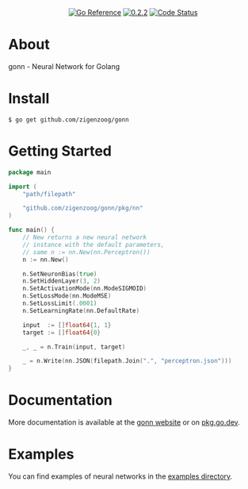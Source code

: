 <div style="text-align: center">
  <!--a href="https://pkg.go.dev/github.com/zigenzoog/gonn?tab=doc" title="Go API Reference" rel="nofollow"><img src="https://img.shields.io/badge/go-documentation-blue.svg?style=flat" alt="Go API Reference"></a-->
  <a href="https://pkg.go.dev/github.com/zigenzoog/gonn"><img src="https://pkg.go.dev/badge/github.com/zigenzoog/gonn.svg" alt="Go Reference"></a>
  <a href="https://github.com/zigenzoog/gonn/releases/tag/v0.2.3" title="0.2.3" rel="nofollow"><img src="https://img.shields.io/badge/version-0.2.3-blue.svg?style=flat" alt="0.2.2"></a>
  <a href="https://goreportcard.com/report/github.com/zigenzoog/gonn"><img src="https://goreportcard.com/badge/github.com/zigenzoog/gonn" alt="Code Status" /></a>

  <!--a href="https://travis-ci.org/zigenzoog/gonn"><img src="https://travis-ci.org/zigenzoog/gonn.svg" alt="Build Status" /></a-->
  <!--a href='https://coveralls.io/github/zigenzoog/gonn?branch=develop'><img src='https://coveralls.io/repos/github/zigenzoog/gonn/badge.svg?branch=develop' alt='Coverage Status' /></a-->
  <!--a href='https://sourcegraph.com/github.com/zigenzoog/gonn?badge'><img src='https://sourcegraph.com/github.com/zigenzoog/gonn/-/badge.svg' alt='Used By' /></a-->
</div>

# About
gonn - Neural Network for Golang

# Install

    $ go get github.com/zigenzoog/gonn

# Getting Started

```go
package main

import (
	"path/filepath"

	"github.com/zigenzoog/gonn/pkg/nn"
)

func main() {
	// New returns a new neural network
	// instance with the default parameters,
	// same n := nn.New(nn.Perceptron())
	n := nn.New()

	n.SetNeuronBias(true)
	n.SetHiddenLayer(3, 2)
	n.SetActivationMode(nn.ModeSIGMOID)
	n.SetLossMode(nn.ModeMSE)
	n.SetLossLimit(.0001)
	n.SetLearningRate(nn.DefaultRate)

	input  := []float64{1, 1}
	target := []float64{0}

	_, _ = n.Train(input, target)

	_ = n.Write(nn.JSON(filepath.Join(".", "perceptron.json")))
}
```

# Documentation
More documentation is available at the [gonn website](https://zigenzoog.github.io/gonn/) or on [pkg.go.dev](https://pkg.go.dev/github.com/zigenzoog/gonn).

# Examples
You can find examples of neural networks in the [examples directory](https://github.com/zigenzoog/gonn/tree/master/examples/).
